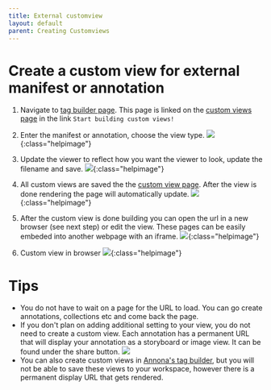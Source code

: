 ```yaml
---
title: External customview
layout: default
parent: Creating Customviews
---
```

# Create a custom view for external manifest or annotation
1. Navigate to [tag builder page](https://annonatate.fly.dev/annonaview). This page is linked on the [custom views page](https://annonatate.fly.dev/customviews) in the link `Start building custom views!`
2. Enter the manifest or annotation, choose the view type.
![]({{site.baseurl}}/images/customview-12.png){:class="helpimage"}
3.  Update the viewer to reflect how you want the viewer to look, update the filename and save.
![]({{site.baseurl}}/images/customview-13.png){:class="helpimage"}

7. All custom views are saved the the [custom view page](https://annonatate.fly.dev/customviews). After the view is done rendering the page will automatically update.
![]({{site.baseurl}}/images/customview-6.png){:class="helpimage"}

8. After the custom view is done building you can open the url in a new browser (see next step) or edit the view. These pages can be easily embeded into another webpage with an iframe.
![]({{site.baseurl}}/images/customview-7.png){:class="helpimage"}

9. Custom view in browser
![]({{site.baseurl}}/images/customview-8.png){:class="helpimage"}

#  Tips
* You do not have to wait on a page for the URL to load. You can go create annotations, collections etc and come back the page.
* If you don't plan on adding additional setting to your view, you do not need to create a custom view. Each annotation has a permanent URL that will display your annotation as a storyboard or image view. It can be found under the share button.
![]({{site.baseurl}}/images/displayurl.png)
* You can also create custom views in [Annona's tag builder](https://ncsu-libraries.github.io/annona/tools/#/tag-builder), but you will not be able to save these views to your workspace, however there is a permanent display URL that gets rendered.